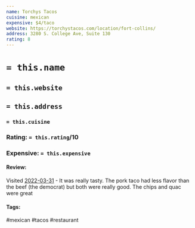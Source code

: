 ```yaml
---
name: Torchys Tacos
cuisine: mexican
expensive: $4/taco
website: https://torchystacos.com/location/fort-collins/
address: 3280 S. College Ave, Suite 130
rating: 8
---
```

# `= this.name`
## `= this.website`
## `= this.address`
### `= this.cuisine`
### Rating: `= this.rating`/10
### Expensive:  `= this.expensive`

#### Review:
Visited [2022-03-31](../../Daily_Notes/2022-03-31.md) - It was really tasty. The pork taco had less flavor than the beef (the democrat) but both were really good. The chips and quac were great

#### Tags:
#mexican #tacos #restaurant 